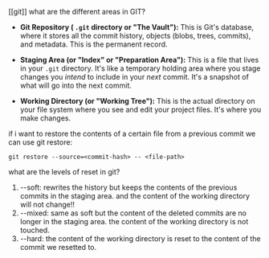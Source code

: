 [[git]]
what are the different areas in GIT?
- **Git Repository ( `.git` directory or "The Vault"):** This is Git's database, where it stores all the commit history, objects (blobs, trees, commits), and metadata. This is the permanent record.
    
- **Staging Area (or "Index" or "Preparation Area"):** This is a file that lives in your `.git` directory. It's like a temporary holding area where you stage changes you _intend_ to include in your _next_ commit. It's a snapshot of what will go into the next commit.
    
- **Working Directory (or "Working Tree"):** This is the actual directory on your file system where you see and edit your project files. It's where you make changes.

if i want to restore the contents of a certain file from a previous commit we can use git restore:

```shell
git restore --source=<commit-hash> -- <file-path>
```

what are the levels of reset in git?

1. --soft: rewrites the history but keeps the contents of the previous commits in the staging area. and the content of the working directory will not change!!
2. --mixed: same as soft but the content of the deleted commits are no longer in the staging area. the content of the working directory is not touched.
3. --hard: the content of the working directory is reset to the content of the commit we resetted to.
